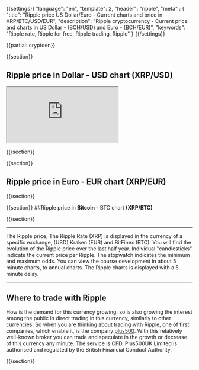 {{settings}}
  "language": "en",
  "template": 2,
  "header": "ripple",
  "meta" : {
    "title": "Ripple price US Dollar/Euro - Current charts and price in XRP/BTC/USD/EUR",
    "description": "Ripple cryptocurrency - Current price and charts in US Dollar - (BCH/USD) and Euro - (BCH/EUR)",
    "keywords": "Ripple rate, Ripple for free, Ripple trading, Ripple"
  }
{{/settings}}

{{partial: cryptoen}}

{{section}}

## Ripple price in **Dollar** - USD chart **(XRP/USD)**

<div class="container kurz">
<a href="http://blog.forexsrovnavac.cz/pl5en"></a>
<a href="http://blog.forexsrovnavac.cz/pl5en"></a>
<iframe src="http://marketools.plus500.com/Widgets/InstrumentChartContainer?hl=en&cty=EN&id=66349&tags=widg+chart+litecoin&pl=2&instSymb=XRPUSD"></iframe>
</div>


{{/section}}

{{section}}

## Ripple price in **Euro** - EUR chart **(XRP/EUR)**

<!-- TradingView Widget BEGIN -->
<script type="text/javascript" src="https://d33t3vvu2t2yu5.cloudfront.net/tv.js"></script>
<script type="text/javascript">
new TradingView.widget({
  "width": '100%',
  "height": 400,
  "symbol": "KRAKEN:XRPEUR",
  "interval": "30",
  "timezone": "Etc/UTC",
  "theme": "White",
  "style": "1",
  "locale": "en",
  "toolbar_bg": "#f1f3f6",
  "allow_symbol_change": true,
  "hideideas": true,
  "show_popup_button": true,
  "popup_width": "1000",
  "popup_height": "650"
});
</script>
<!-- TradingView Widget END -->


{{/section}}


{{section}}
##Ripple price in **Bitcoin** - BTC chart  **(XRP/BTC)**

<!-- TradingView Widget BEGIN -->
<script type="text/javascript" src="https://d33t3vvu2t2yu5.cloudfront.net/tv.js"></script>
<script type="text/javascript">
new TradingView.widget({
  "width": "100%",
  "height": 400,
  "symbol": "BITFINEX:XRPBTC",
  "interval": "30",
  "timezone": "Etc/UTC",
  "theme": "White",
  "style": "1",
  "locale": "en",
  "toolbar_bg": "#f1f3f6",
  "allow_symbol_change": true,
  "hideideas": true,
  "show_popup_button": true,
  "popup_width": "1000",
  "popup_height": "650",
});

</script>
<!-- TradingView Widget END -->

{{/section}}
- - -
The Ripple price, The Ripple Rate (XRP) is displayed in the currency of a specific exchange, (USD) Kraken (EUR) and BitFinex (BTC). You will find the evolution of the Ripple price over the last half year. Individual "candlesticks" indicate the current price per Ripple. The stopwatch indicates the minimum and maximum odds. You can view the course development in about 5 minute charts, to annual charts. The Ripple charts is displayed with a 5 minute delay.
- - -

## Where to trade with Ripple

How is the demand for this currency growing, so is also growing the interest among the public in direct trading in this currency, similarly to other currencies. So when you are thinking about trading with Ripple, one of first companies, which enable it, is the company [plus500](http://www.forexsrovnavac.cz/en/plus500). With this relatively well-known broker you can trade and speculate in the growth or decrease of this currency any minute. The service is CFD. Plus500UK Limited is authorised and regulated by the British Financial Conduct Authority.



{{/section}}